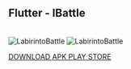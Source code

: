 ## Flutter - lBattle
  
<div style="display: inline_block"><br>
  <img  alt="LabirintoBattle" src="https://user-images.githubusercontent.com/55851020/187054713-9138c3be-af20-433d-a1fd-7ed62ad5ee09.gif">
  <img  alt="LabirintoBattle" src="https://user-images.githubusercontent.com/55851020/187054714-c2326c81-e621-45fb-a6c2-51e646281a96.gif">
</div>

<a href="https://play.google.com/store/apps/details?id=com.agsdev.pac">DOWNLOAD APK PLAY STORE </a>

